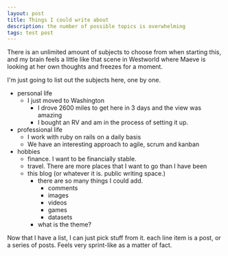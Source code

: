 ```yaml
---
layout: post
title: Things I could write about
description: the number of possible topics is overwhelming
tags: test post
---
```


There is an unlimited amount of subjects to choose from when starting this, and my brain feels a little like that scene in Westworld where Maeve is looking at her own thoughts and freezes for a moment.


I'm just going to list out the subjects here, one by one.

- personal life
  - I just moved to Washington
    - I drove 2600 miles to get here in 3 days and the view was amazing
    - I bought an RV and am in the process of setting it up.
- professional life
  - I work with ruby on rails on a daily basis
  - We have an interesting approach to agile, scrum and kanban
- hobbies
  - finance. I want to be financially stable.
  - travel. There are more places that I want to go than I have been
  - this blog (or whatever it is. public writing space.)
    - there are so many things I could add.
      - comments
      - images
      - videos
      - games
      - datasets
    - what is the theme?

Now that I have a list, I can just pick stuff from it.  each line item is a post, or a series of posts.  Feels very sprint-like as a matter of fact.
